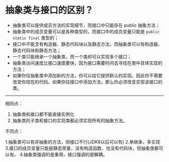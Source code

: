 # 抽象类与接口的区别？

- 抽象类可以提供成员方法的实现细节，而接口中只能存在 public 抽象方法；
- 抽象类中的成员变量可以是各种类型的，而接口中的成员变量只能是 `public static final` 类型的；
- 接口中不能含有构造器、静态代码块以及静态方法，而抽象类可以有构造器、静态代码块和静态方法；
- 一个类只能继承一个抽象类，而一个类却可以实现多个接口；
- 抽象类访问速度比接口速度要快，因为接口需要时间去寻找在类中具体实现的方法；
- 如果你往抽象类中添加新的方法，你可以给它提供默认的实现。因此你不需要改变你现在的代码。如果你往接口中添加方法，那么你必须改变实现该接口的类。

---

相同点：

1. 抽象类和接口都不能直接实例化
2. 抽象类的子类和接口的实现类都必须实现所有的抽象方法。

不同点：

 1.抽象类可以有非抽象的方法，但接口不行(JDK8以后可以有)
 2.单继承，多实现
 3.接口的成员变量只能是静态常量，没有构造函数，也没有代码块，但抽象类都可  以有。
 4.抽象类强调的是重用，接口强调的是解耦。


